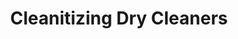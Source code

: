 ---
title: "Cleanitizing Dry Cleaners"
url: /lloydminster/cleanitizing-dry-cleaners/
shop: laundry
---